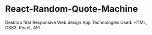 # React-Random-Quote-Machine
Desktop first Responsive Web design App
Technologies Used: HTML, CSS3, React, API
